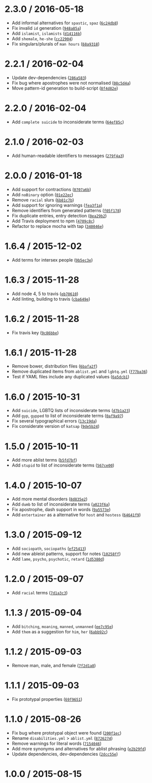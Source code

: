 <!--remark setext-->

<!--lint disable no-multiple-toplevel-headings-->

2.3.0 / 2016-05-18
==================

*   Add informal alternatives for `spastic`, `spaz` ([`6c24db8`](https://github.com/wooorm/retext-equality/commit/6c24db8))
*   Fix invalid `id` generation ([`948a85a`](https://github.com/wooorm/retext-equality/commit/948a85a))
*   Add `islamist`, `islamists` ([`d14116b`](https://github.com/wooorm/retext-equality/commit/d14116b))
*   Add `shemale`, `he-she` ([`cc22904`](https://github.com/wooorm/retext-equality/commit/cc22904))
*   Fix singulars/plurals of `man hours` ([`68a9318`](https://github.com/wooorm/retext-equality/commit/68a9318))

2.2.1 / 2016-02-04
==================

*   Update dev-dependencies ([`286a583`](https://github.com/wooorm/retext-equality/commit/286a583))
*   Fix bug where apostrophes were not normalised ([`08c5d4a`](https://github.com/wooorm/retext-equality/commit/08c5d4a))
*   Move pattern-id generation to build-script ([`8f4d82e`](https://github.com/wooorm/retext-equality/commit/8f4d82e))

2.2.0 / 2016-02-04
==================

*   Add `complete suicide` to inconsiderate terms ([`64ef85c`](https://github.com/wooorm/retext-equality/commit/64ef85c))

2.1.0 / 2016-02-03
==================

*   Add human-readable identifiers to messages ([`279f4a3`](https://github.com/wooorm/retext-equality/commit/279f4a3))

2.0.0 / 2016-01-18
==================

*   Add support for contractions ([`0707a6b`](https://github.com/wooorm/retext-equality/commit/0707a6b))
*   Add `noBinary` option ([`01e22ec`](https://github.com/wooorm/retext-equality/commit/01e22ec))
*   Remove `racial` slurs ([`6b81c7b`](https://github.com/wooorm/retext-equality/commit/6b81c7b))
*   Add support for ignoring warnings ([`fea3f1a`](https://github.com/wooorm/retext-equality/commit/fea3f1a))
*   Remove identifiers from generated patterns ([`f05f178`](https://github.com/wooorm/retext-equality/commit/f05f178))
*   Fix duplicate entries, entry detection ([`0ea29b2`](https://github.com/wooorm/retext-equality/commit/0ea29b2))
*   Add Travis deployment to npm ([`4709c8c`](https://github.com/wooorm/retext-equality/commit/4709c8c))
*   Refactor to replace mocha with tap ([`340046e`](https://github.com/wooorm/retext-equality/commit/340046e))

1.6.4 / 2015-12-02
==================

*   Add terms for intersex people ([`9b5ec3e`](https://github.com/wooorm/retext-equality/commit/9b5ec3e))

1.6.3 / 2015-11-28
==================

*   Add node 4, 5 to travis ([`eb70610`](https://github.com/wooorm/retext-equality/commit/eb70610))
*   Add linting, building to travis ([`cba649e`](https://github.com/wooorm/retext-equality/commit/cba649e))

1.6.2 / 2015-11-28
==================

*   Fix travis key ([`9c86bbe`](https://github.com/wooorm/retext-equality/commit/9c86bbe))

1.6.1 / 2015-11-28
==================

*   Remove bower, distribution files ([`6bafa2f`](https://github.com/wooorm/retext-equality/commit/6bafa2f))
*   Remove duplicated items from `ablist.yml` and `lgbtq.yml` ([`f77ba36`](https://github.com/wooorm/retext-equality/commit/f77ba36))
*   Test if YAML files include any duplicated values ([`6a5dcb1`](https://github.com/wooorm/retext-equality/commit/6a5dcb1))

1.6.0 / 2015-10-31
==================

*   Add `suicide`, LGBTQ lists of inconsiderate terms ([`d7b1a23`](https://github.com/wooorm/retext-equality/commit/d7b1a23))
*   Add `gyp`, `gypped` to list of inconsiderate terms ([`0af9a97`](https://github.com/wooorm/retext-equality/commit/0af9a97))
*   Fix several typographical errors ([`13c19da`](https://github.com/wooorm/retext-equality/commit/13c19da))
*   Fix considerate version of `katsap` ([`9de5b24`](https://github.com/wooorm/retext-equality/commit/9de5b24))

1.5.0 / 2015-10-11
==================

*   Add more ablist terms ([`b5fd7bf`](https://github.com/wooorm/retext-equality/commit/b5fd7bf))
*   Add `stupid` to list of inconsiderate terms ([`567ce00`](https://github.com/wooorm/retext-equality/commit/567ce00))

1.4.0 / 2015-10-07
==================

*   Add more mental disorders ([`8d835e2`](https://github.com/wooorm/retext-equality/commit/8d835e2))
*   Add `dumb` to list of inconsiderate terms ([`a023f6a`](https://github.com/wooorm/retext-equality/commit/a023f6a))
*   Fix apostrophe, dash support in words ([`9a5573e`](https://github.com/wooorm/retext-equality/commit/9a5573e))
*   Add `entertainer` as a alternative for `host` and `hostess` ([`64641f9`](https://github.com/wooorm/retext-equality/commit/64641f9))

1.3.0 / 2015-09-12
==================

*   Add `sociopath`, `sociopaths` ([`ef25413`](https://github.com/wooorm/retext-equality/commit/ef25413))
*   Add new ableist patterns, support for notes ([`10258ff`](https://github.com/wooorm/retext-equality/commit/10258ff))
*   Add `lame`, `psycho`, `psychotic`, `retard` ([`1d5380d`](https://github.com/wooorm/retext-equality/commit/1d5380d))

1.2.0 / 2015-09-07
==================

*   Add `racial` terms ([`7d1a3c3`](https://github.com/wooorm/retext-equality/commit/7d1a3c3))

1.1.3 / 2015-09-04
==================

*   Add `bitching`, `moaning`, `manned`, `unmanned` ([`ee7c95e`](https://github.com/wooorm/retext-equality/commit/ee7c95e))
*   Add `them` as a suggestion for `him`, `her` ([`6abb92c`](https://github.com/wooorm/retext-equality/commit/6abb92c))

1.1.2 / 2015-09-03
==================

*   Remove man, male, and female ([`7f2d1a8`](https://github.com/wooorm/retext-equality/commit/7f2d1a8))

1.1.1 / 2015-09-03
==================

*   Fix prototypal properties ([`69f9651`](https://github.com/wooorm/retext-equality/commit/69f9651))

1.1.0 / 2015-08-26
==================

*   Fix bug where prototypal object were found ([`200f1ec`](https://github.com/wooorm/retext-equality/commit/200f1ec))
*   Rename `disabilities.yml` > `ablist.yml` ([`8726274`](https://github.com/wooorm/retext-equality/commit/8726274))
*   Remove warnings for literal words ([`7154046`](https://github.com/wooorm/retext-equality/commit/7154046))
*   Add more synonyms and alternatives for ablist phrasing ([`e2b29fd`](https://github.com/wooorm/retext-equality/commit/e2b29fd))
*   Update dependencies, dev-dependencies ([`2dcc55e`](https://github.com/wooorm/retext-equality/commit/2dcc55e))

1.0.0 / 2015-08-15
==================

